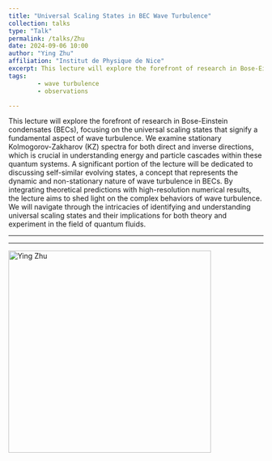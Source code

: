 ```yaml
---
title: "Universal Scaling States in BEC Wave Turbulence"
collection: talks
type: "Talk"
permalink: /talks/Zhu
date: 2024-09-06 10:00
author: "Ying Zhu" 
affiliation: "Institut de Physique de Nice"
excerpt: This lecture will explore the forefront of research in Bose-Einstein condensates, focusing on the universal scaling states that signify a fundamental aspect of wave turbulence.
tags: 
        - wave turbulence
        - observations

---
```


This lecture will explore the forefront of research in Bose-Einstein condensates (BECs), focusing on the universal scaling states that signify a fundamental aspect of wave turbulence. We examine stationary Kolmogorov-Zakharov (KZ) spectra for both direct and inverse directions, which is crucial in understanding energy and particle cascades within these quantum systems. A significant portion of the lecture will be dedicated to discussing self-similar evolving states, a concept that represents the dynamic and non-stationary nature of wave turbulence in BECs.
By integrating theoretical predictions with high-resolution numerical results, the lecture aims to shed light on the complex behaviors of wave turbulence. We will navigate through the intricacies of identifying and understanding universal scaling states and their implications for both theory and experiment in the field of quantum fluids.

---

---

<img src="{{ site.baseurl }}/images/pic_Zhu.jpeg" alt="Ying Zhu" style="height: 400px" > 
